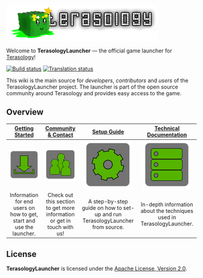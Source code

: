 ![Terasology Logo](/src/main/resources/org/terasology/launcher/images/logo.png)

Welcome to **TerasologyLauncher** &mdash; the official game launcher for [Terasology](https://github.com/MovingBlocks/Terasology/)!

[![Build status](http://jenkins.terasology.org/view/Launcher/job/TerasologyLauncherStable/badge/icon)](http://jenkins.terasology.org/view/Launcher/job/TerasologyLauncherStable/)
[![Translation status](http://translate.terasology.org/widgets/terasologylauncher-shields-badge.svg)](http://translate.terasology.org/engage/terasologylauncher/?utm_source=widget)

This wiki is the main source for *developers*, *contributors* and *users* of the TerasologyLauncher project. 
The launcher is part of the open source community around Terasology and provides easy access to the game. 


## Overview

|[Getting Started](Getting-Started.md)|[Community &amp; Contact](Community.md)|[Setup Guide](Setup-Guide.md)|[Technical Documentation](Documentation.md)|
|:-----------------------------------:|:-------------------------------------:|:---------------------------:|:-----------------------------------------:|
|[![Getting Started](images/download.png)](Getting-Started.md)|[![Community](images/community.png)](Community.md)|[![Setup Guide](images/setup.png)](SetupGuide.md)|[![Technical Documentation](images/documentation.png)](Documentation.md)|
|Information for end users on how to get, start and use the launcher.|Check out this section to get more information or get in touch with us!|A step-by-step guide on how to set-up and run TerasologyLauncher from source.|In-depth information about the techniques used in TerasologyLauncher.|

## License
__TerasologyLauncher__ is licensed under the [Apache License, Version 2.0](http://www.apache.org/licenses/LICENSE-2.0.html).
